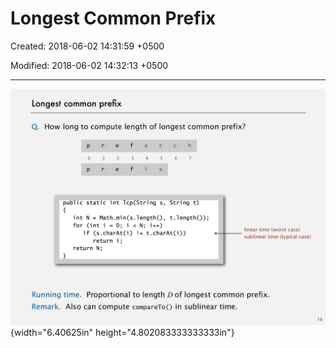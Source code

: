 # Longest Common Prefix

Created: 2018-06-02 14:31:59 +0500

Modified: 2018-06-02 14:32:13 +0500

---

![Longest common prefix Q. How long to compute length of longest common prefix? O p 1 2 3 4 t 5 x c 6 h 7 public static intlcp(String s, int N = Math. min(s.length(), for (int i String t) t. length()); if (s.charAt(i) != t.charAt(i)) s return i; return N; ](media/Longest-Common-Prefix-image1.png){width="6.40625in" height="4.802083333333333in"}

